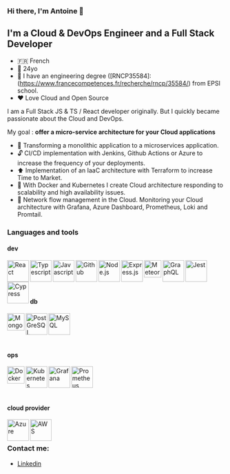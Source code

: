### Hi there, I'm Antoine 👋 

## I'm a Cloud & DevOps Engineer and a Full Stack Developer

- 🇫🇷 French
- 🚤 24yo
- 📝 I have an engineering degree ([RNCP35584]: (https://www.francecompetences.fr/recherche/rncp/35584/) from EPSI school.
- ❤️ Love Cloud and Open Source 

I am a Full Stack JS & TS / React developer originally. But I quickly became passionate about the Cloud and DevOps.

My goal : **offer a micro-service architecture for your Cloud applications**

- 📡 Transforming a monolithic application to a microservices application.
- 🔓 CI/CD implementation with Jenkins, Github Actions or Azure to increase the frequency of your deployments.
- ⬆️ Implementation of an IaaC architecture with Terraform to increase Time to Market.
- 🔧 With Docker and Kubernetes I create Cloud architecture responding to scalability and high availability issues.
- 🚦 Network flow management in the Cloud. Monitoring your Cloud architecture with Grafana, Azure Dashboard, Prometheus, Loki and Promtail. 

### Languages and tools

 #### dev
<img align="left" alt="React" width="50px" src="https://upload.wikimedia.org/wikipedia/commons/thumb/a/a7/React-icon.svg/langfr-1920px-React-icon.svg.png" />
<img align="left" alt="Typescript" width="50px" src="https://upload.wikimedia.org/wikipedia/commons/thumb/4/4c/Typescript_logo_2020.svg/1280px-Typescript_logo_2020.svg.png"/>
<img align="left" alt="Javascript" width="50px" src="https://upload.wikimedia.org/wikipedia/commons/6/6a/JavaScript-logo.png" />
<img align="left" alt="Github" width="50px" src="https://upload.wikimedia.org/wikipedia/commons/thumb/9/95/Font_Awesome_5_brands_github.svg/langfr-1280px-Font_Awesome_5_brands_github.svg.png" />
<img align="left" alt="Node.js" height="50px" src="https://upload.wikimedia.org/wikipedia/commons/thumb/d/d9/Node.js_logo.svg/langfr-440px-Node.js_logo.svg.png" />
<img align="left" alt="Express.js" height="50px" src="https://upload.wikimedia.org/wikipedia/commons/6/64/Expressjs.png" />
<img align="left" alt="Meteor.js" height="40px" src="https://upload.wikimedia.org/wikipedia/commons/a/a4/Meteor-logo.png" />
<img align="left" alt="GraphQL" width="50px" src="https://upload.wikimedia.org/wikipedia/commons/thumb/1/17/GraphQL_Logo.svg/1280px-GraphQL_Logo.svg.png" />
<img align="left" alt="Jest" width="50px" src="https://symbols.getvecta.com/stencil_85/20_jest-icon.aff64ab210.svg" />
<img align="left" alt="Cypress" height="50px" src="https://icons-for-free.com/download-icon-cypress-1324440144114984250_512.png" />

<br/>
<br/>
<br/>
<br/>

 #### db
<img align="left" alt="Mongodb" height="40px" src="https://upload.wikimedia.org/wikipedia/fr/thumb/4/45/MongoDB-Logo.svg/langfr-2880px-MongoDB-Logo.svg.png" />
<img align="left" alt="PostGreSQL" width="50px" src="https://upload.wikimedia.org/wikipedia/commons/thumb/2/29/Postgresql_elephant.svg/langfr-1280px-Postgresql_elephant.svg.png" />
<img align="left" alt="MySQL" height="50px" src="https://upload.wikimedia.org/wikipedia/fr/thumb/6/62/MySQL.svg/langfr-2560px-MySQL.svg.png" />

<br/>
<br/>
<br/>
<br/>

 #### ops
<img align="left" alt="Docker" height="40px" src="https://www.docker.com/wp-content/uploads/2022/03/horizontal-logo-monochromatic-white.png" />
<img align="left" alt="Kubernetes" height="50px" src="https://upload.wikimedia.org/wikipedia/commons/thumb/6/67/Kubernetes_logo.svg/langfr-2880px-Kubernetes_logo.svg.png" />
<img align="left" alt="Grafana" width="50px" src="https://upload.wikimedia.org/wikipedia/commons/9/9d/Grafana_logo.png" />
<img align="left" alt="Prometheus" width="50px" src="https://upload.wikimedia.org/wikipedia/commons/thumb/3/38/Prometheus_software_logo.svg/langfr-1280px-Prometheus_software_logo.svg.png" />

<br/>
<br/>
<br/>
<br/>

 #### cloud provider
<img align="left" alt="Azure" width="50px" src="https://upload.wikimedia.org/wikipedia/fr/thumb/b/b6/Microsoft-Azure.png/1280px-Microsoft-Azure.png" />
<img align="left" alt="AWS" width="50px" src="https://upload.wikimedia.org/wikipedia/commons/thumb/9/93/Amazon_Web_Services_Logo.svg/langfr-2560px-Amazon_Web_Services_Logo.svg.png" />

<br/>
<br/>

### Contact me: 


- [Linkedin](https://www.linkedin.com/in/antoine-durand-epsi/) 

